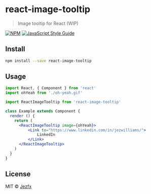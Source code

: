 # react-image-tooltip

> Image tooltip for React (WIP)

[![NPM](https://img.shields.io/npm/v/react-image-tooltip.svg)](https://www.npmjs.com/package/react-image-tooltip) [![JavaScript Style Guide](https://img.shields.io/badge/code_style-standard-brightgreen.svg)](https://standardjs.com)

## Install

```bash
npm install --save react-image-tooltip
```

## Usage

```jsx
import React, { Component } from 'react'
import ohYeah from './oh-yeah.gif'

import ReactImageTooltip from 'react-image-tooltip'

class Example extends Component {
  render () {
    return (
      <ReactImageTooltip image={ohYeah}>
          <Link to="https://www.linkedin.com/in/jezwilliams/">
              LinkedIn
          </Link>
      </ReactImageTooltip>
    )
  }
}
```

## License

MIT © [Jezfx](https://github.com/Jezfx)
